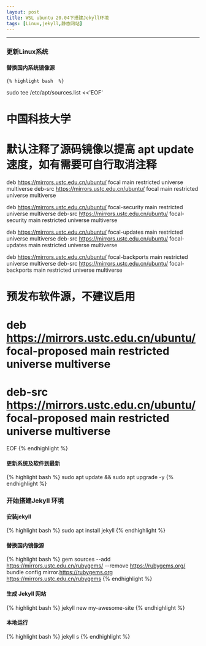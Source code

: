 ```yaml
---
layout: post
title: WSL ubuntu 20.04下搭建Jekyll环境
tags: [Linux,jekyll,静态网站]
---
```

***
### 更新Linux系统
#### 替换国内系统镜像源
    {% highlight bash  %}
sudo tee /etc/apt/sources.list <<'EOF'

# 中国科技大学
# 默认注释了源码镜像以提高 apt update 速度，如有需要可自行取消注释
deb https://mirrors.ustc.edu.cn/ubuntu/ focal main restricted universe multiverse
deb-src https://mirrors.ustc.edu.cn/ubuntu/ focal main restricted universe multiverse

deb https://mirrors.ustc.edu.cn/ubuntu/ focal-security main restricted universe multiverse
deb-src https://mirrors.ustc.edu.cn/ubuntu/ focal-security main restricted universe multiverse

deb https://mirrors.ustc.edu.cn/ubuntu/ focal-updates main restricted universe multiverse
deb-src https://mirrors.ustc.edu.cn/ubuntu/ focal-updates main restricted universe multiverse

deb https://mirrors.ustc.edu.cn/ubuntu/ focal-backports main restricted universe multiverse
deb-src https://mirrors.ustc.edu.cn/ubuntu/ focal-backports main restricted universe multiverse
# 预发布软件源，不建议启用
# deb https://mirrors.ustc.edu.cn/ubuntu/ focal-proposed main restricted universe multiverse
# deb-src https://mirrors.ustc.edu.cn/ubuntu/ focal-proposed main restricted universe multiverse

EOF
{% endhighlight %}

#### 更新系统及软件到最新
{% highlight bash %}
sudo apt update && sudo apt upgrade -y
{% endhighlight %}

### 开始搭建Jekyll 环境
#### 安装jekyll
{% highlight bash %}
sudo apt install jekyll 
{% endhighlight %}
#### 替换国内镜像源
{% highlight bash %}
gem sources --add https://mirrors.ustc.edu.cn/rubygems/ --remove https://rubygems.org/
bundle config mirror.https://rubygems.org https://mirrors.ustc.edu.cn/rubygems
{% endhighlight %}
#### 生成 Jekyll 网站
{% highlight bash %}
jekyll new my-awesome-site
{% endhighlight %}
#### 本地运行
{% highlight bash %}
jekyll s
{% endhighlight %}